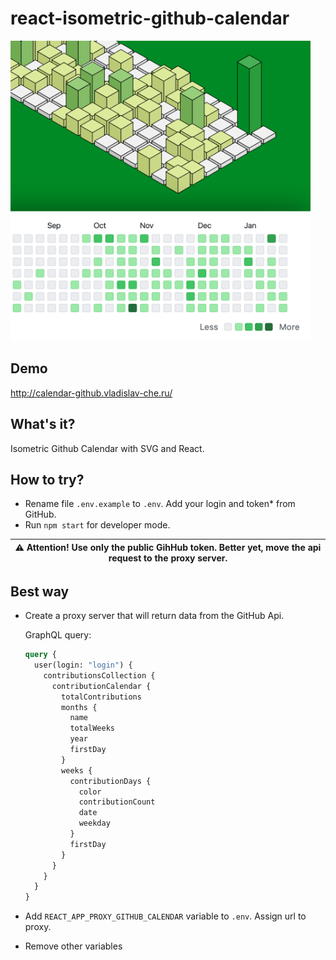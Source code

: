 # react-isometric-github-calendar

<img src="./doc/assets/calendar.png" alt="Isometric Github Calendar" width="480px">

## Demo

http://calendar-github.vladislav-che.ru/

## What's it?

Isometric Github Calendar with SVG and React.

## Нow to try?

* Rename file `.env.example` to `.env`. Add your login and token* from GitHub.
* Run `npm start` for developer mode.

| :warning: Attention! Use only the public GihHub token. Better yet, move the api request to the proxy server. |
| --- |

## Best way

* Create a proxy server that will return data from the GitHub Api.

  GraphQL query:

  ```graphql
  query {
    user(login: "login") {
      contributionsCollection {
        contributionCalendar {
          totalContributions
          months {
            name
            totalWeeks
            year
            firstDay
          }
          weeks {
            contributionDays {
              color
              contributionCount
              date
              weekday
            }
            firstDay
          }
        }
      }
    }
  }
  ```

* Add `REACT_APP_PROXY_GITHUB_CALENDAR` variable to `.env`. Assign url to proxy.
* Remove other variables
